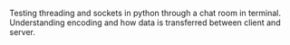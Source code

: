 Testing threading and sockets in python through a chat room in terminal. Understanding encoding and how data is transferred between client and server.
